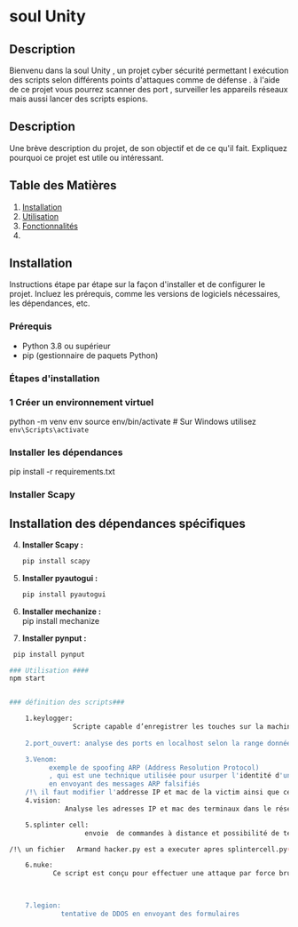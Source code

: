 # soul Unity

## Description
Bienvenu dans la soul Unity , un projet cyber sécurité permettant l exécution des scripts   selon différents points d'attaques comme de défense . à l'aide de ce projet vous pourrez  scanner des port , surveiller les appareils réseaux mais aussi lancer des scripts espions.





## Description
Une brève description du projet, de son objectif et de ce qu'il fait. Expliquez pourquoi ce projet est utile ou intéressant.

## Table des Matières
1. [Installation](#installation)
2. [Utilisation](#utilisation)
3. [Fonctionnalités](#fonctionnalités)
4.
## Installation
Instructions étape par étape sur la façon d'installer et de configurer le projet. Incluez les prérequis, comme les versions de logiciels nécessaires, les dépendances, etc.

### Prérequis
- Python 3.8 ou supérieur
- pip (gestionnaire de paquets Python)



### Étapes d'installation
### 1 Créer un environnement virtuel
python -m venv env
source env/bin/activate  # Sur Windows utilisez `env\Scripts\activate`


### Installer les dépendances
pip install -r requirements.txt

### Installer Scapy
## Installation des dépendances spécifiques

4. **Installer Scapy :**
   ```bash
   pip install scapy
5. **Installer pyautogui :**   
    ```bash
   pip install pyautogui
5. **Installer mechanize :**  
pip install mechanize

6. **Installer pynput :**
  ```bash
   pip install pynput

### Utilisation ####
npm start


### définition des scripts###

      1.keylogger:
                  Scripte capable d’enregistrer les touches sur la machine victime qui s'enregistre dans un fichier txt keylogger
      
      2.port_ouvert: analyse des ports en localhost selon la range donnée

      3.Venom:
            exemple de spoofing ARP (Address Resolution Protocol)
            , qui est une technique utilisée pour usurper l'identité d'un appareil sur un réseau local
            en envoyant des messages ARP falsifiés
      /!\ il faut modifier l'addresse IP et mac de la victim ainsi que celle du serveur afin d effectuer l empoisonement ARP
      4.vision:
                Analyse les adresses IP et mac des terminaux dans le réseau local

      5.splinter cell: 
                     envoie  de commandes à distance et possibilité de télécharger des fichiers

/!\ un fichier   Armand hacker.py est a executer apres splintercell.py(advanced_hacker.py) sur la machine victime, de plus sur les deux script veuiller rentrer les l'addresse IP de l attaquant ainsi que le port de connection( dans le script de l'attaquant)

      6.nuke: 
             Ce script est conçu pour effectuer une attaque par force brute sur une page de connexion d'un site web   """
    


      7.legion:
               tentative de DDOS en envoyant des formulaires
